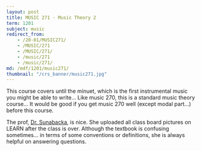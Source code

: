 ```yaml
---
layout: post
title: MUSIC 271 - Music Theory 2
term: 1201
subject: music
redirect_from:
    - /20-01/MUSIC271/
    - /MUSIC/271
    - /MUSIC/271/
    - /music/271
    - /music/271/
md: /mdf/1201/music271/
thumbnail: "/crs_banner/music271.jpg"
---
```


This course covers until the minuet, which is the first instrumental music you might be able to write... Like music 270, this is a standard music theory course... It would be good if you get music 270 well (except modal part...) before this course.

The prof, [Dr. Sunabacka](https://uwaterloo.ca/grebel/people-profiles/karen-sunabacka), is nice. She uploaded all class board pictures on LEARN after the class is over. Although the textbook is confusing sometimes... in terms of some conventions or definitions, she is always helpful on answering questions.
